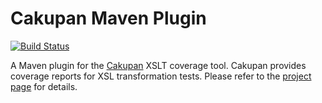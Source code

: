 # Cakupan Maven Plugin
[![Build Status](https://secure.travis-ci.org/mnuessler/cakupan-maven-plugin.png)](http://travis-ci.org/mnuessler/cakupan-maven-plugin)

A Maven plugin for the [Cakupan][1] XSLT coverage tool. Cakupan
provides coverage reports for XSL transformation tests. Please refer
to the [project page][2] for details.

[1]: https://code.google.com/p/cakupan/ "Cakupan project page"

[2]: http://cakupan-maven.sourceforge.net/ "Cakupan Maven Plugin site"
